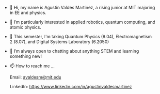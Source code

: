 - 👋 Hi, my name is Agustin Valdes Martinez, a rising junior at MIT majoring in EE and physics.
- 👀 I’m particularly interested in applied robotics, quantum computing, and atomic physics.
- 🌱 This semester, I'm taking Quantum Physics (8.04), Electromagnetism 2 (8.07), and Digital Systems Laboratory (6.2050)
- 💞️ I’m always open to chatting about anything STEM and learning something new!
- 📫 How to reach me ...

  Email: avaldesm@mit.edu
  
  LinkedIn: https://www.linkedin.com/in/agustinvaldesmartinez

<!---
AgustinValdes/AgustinValdes is a ✨ special ✨ repository because its `README.md` (this file) appears on your GitHub profile.
You can click the Preview link to take a look at your changes.
--->

